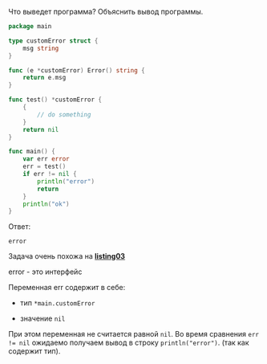 Что выведет программа? Объяснить вывод программы.

```go
package main

type customError struct {
	msg string
}

func (e *customError) Error() string {
	return e.msg
}

func test() *customError {
	{
		// do something
	}
	return nil
}

func main() {
	var err error
	err = test()
	if err != nil {
		println("error")
		return
	}
	println("ok")
}
```

Ответ:
```
error
```
Задача очень похожа на [**listing03**](https://github.com/faringet/WB_L2/blob/master/listing/listing03.md)

error - это интерфейс

Переменная err содержит в себе:
* тип `*main.customError`

* значение `nil`

При этом переменная не считается равной `nil`. Во время сравнения `err != nil` ожидаемо получаем вывод в строку `println("error")`. (так как содержит тип).


